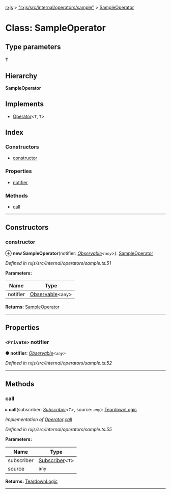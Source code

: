 [rxjs](../README.md) > ["rxjs/src/internal/operators/sample"](../modules/_rxjs_src_internal_operators_sample_.md) > [SampleOperator](../classes/_rxjs_src_internal_operators_sample_.sampleoperator.md)

# Class: SampleOperator

## Type parameters
#### T 
## Hierarchy

**SampleOperator**

## Implements

* [Operator](../interfaces/_rxjs_src_internal_operator_.operator.md)<`T`, `T`>

## Index

### Constructors

* [constructor](_rxjs_src_internal_operators_sample_.sampleoperator.md#constructor)

### Properties

* [notifier](_rxjs_src_internal_operators_sample_.sampleoperator.md#notifier)

### Methods

* [call](_rxjs_src_internal_operators_sample_.sampleoperator.md#call)

---

## Constructors

<a id="constructor"></a>

###  constructor

⊕ **new SampleOperator**(notifier: *[Observable](_rxjs_src_internal_observable_.observable.md)<`any`>*): [SampleOperator](_rxjs_src_internal_operators_sample_.sampleoperator.md)

*Defined in rxjs/src/internal/operators/sample.ts:51*

**Parameters:**

| Name | Type |
| ------ | ------ |
| notifier | [Observable](_rxjs_src_internal_observable_.observable.md)<`any`> |

**Returns:** [SampleOperator](_rxjs_src_internal_operators_sample_.sampleoperator.md)

___

## Properties

<a id="notifier"></a>

### `<Private>` notifier

**● notifier**: *[Observable](_rxjs_src_internal_observable_.observable.md)<`any`>*

*Defined in rxjs/src/internal/operators/sample.ts:52*

___

## Methods

<a id="call"></a>

###  call

▸ **call**(subscriber: *[Subscriber](_rxjs_src_internal_subscriber_.subscriber.md)<`T`>*, source: *`any`*): [TeardownLogic](../modules/_rxjs_src_internal_types_.md#teardownlogic)

*Implementation of [Operator](../interfaces/_rxjs_src_internal_operator_.operator.md).[call](../interfaces/_rxjs_src_internal_operator_.operator.md#call)*

*Defined in rxjs/src/internal/operators/sample.ts:55*

**Parameters:**

| Name | Type |
| ------ | ------ |
| subscriber | [Subscriber](_rxjs_src_internal_subscriber_.subscriber.md)<`T`> |
| source | `any` |

**Returns:** [TeardownLogic](../modules/_rxjs_src_internal_types_.md#teardownlogic)

___

